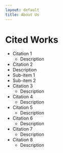 ```yaml
---
layout: default
title: About Us
---
```


# Cited Works
* Citation 1
  * Description 
* Citation 2
 * Description
  * Sub-item 1
  * Sub-item 2
* Citation 3
  * Description
* Citation 4
  * Description
* Citation 5
  * Description
* Citation 6
  * Description
* Citation 7
  * Description
* Citation 8
  * Description
  
